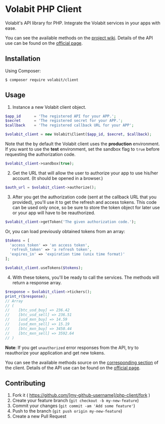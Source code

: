 
# Volabit PHP Client

Volabit's API library for PHP. Integrate the Volabit services in your apps with ease.

You can see the available methods on the [project wiki][wiki]. Details of the API use can be found on the [official page][api-docs].

## Installation

Using Composer:

    $ composer require volabit/client

## Usage

1) Instance a new Volabit client object.

```php
$app_id      = 'The registered API for your APP.';
$secret      = 'The registered secret for your APP.';
$callback    = 'The registered callback URL for your APP';

$volabit_client = new Volabit\Client($app_id, $secret, $callback);
```

Note that the by default the Volabit client uses the **production** environment. If you want to use the **test** environment, set the sandbox flag to `true` before requesting the authorization code.

```php
$volabit_client->sandbox(true);
```

2) Get the URL that will allow the user to authorize your app to use his/her account. (It should be opened in a browser.)

```php
$auth_url = $volabit_client->authorize();
```

3) After you get the authorization code (sent at the callback URL that you provided), you'll use it to get the refresh and access tokens. This code can be used only once, so be sure to store the token object for later use or your app will have to be reauthorized.

```php
$volabit_client->getToken('The given authorization code.');
```

Or, you can load previously obtained tokens from an array:

```php
$tokens = [
  'access_token' => 'an access token',
  'refresh_token' => 'a refresh token',
  'expires_in' => 'expiration time (unix time format)'
];

$volabit_client.useTokens($tokens);
```

4) With these tokens, you'll be ready to call the services. The methods will return a response array.

```php
$response = $volabit_client->tickers();
print_r($response);
// Array
// (
//    [btc_usd_buy] => 236.42
//    [btc_usd_sell] => 236.51
//    [usd_mxn_buy] => 14.59
//    [usd_mxn_sell] => 15.19
//    [btc_mxn_buy] => 3450.44
//    [btc_mxn_sell] => 3592.64
// )
```

**Note**: If you get `unauthorized` error responses from the API, try to reauthorize your application and get new tokens.

You can see the available methods source on the [corresponding section][source] of the client. Details of the API use can be found on the [official page][api-docs].

## Contributing

1. Fork it ( https://github.com/[my-github-username]/php-client/fork )
2. Create your feature branch (`git checkout -b my-new-feature`)
3. Commit your changes (`git commit -am 'Add some feature'`)
4. Push to the branch (`git push origin my-new-feature`)
5. Create a new Pull Request


[source]: https://github.com/coincovemx/php-client/blob/master/src/Volabit.php
[wiki]: https://github.com/coincovemx/php-client/wiki
[api-docs]: https://coincovemx.github.io/
